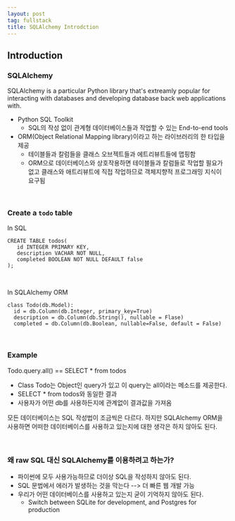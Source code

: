 ```yaml
---
layout: post
tag: fullstack
title: SQLAlchemy Introdction
---
```

## Introduction

### SQLAlchemy
SQLAlchemy is a particular Python library that's extreamly popular for interacting with databases and developing database back web applications with.
- Python SQL Toolkit
  - SQL의 작성 없이 관계형 데이터베이스들과 작업할 수 있는 End-to-end tools
- ORM(Object Relational Mapping library)이라고 하는 라이브러리의 한 타입을 제공
  - 테이블들과 칼럼들을 클래스 오브젝트들과 에트리뷰트들에 맵핑함
  - ORM으로 데이터베이스와 상호작용하면 테이블들과 칼럼들로 작업할 필요가 없고 클래스와 애트리뷰트에 직접 작업하므로 객체지향적 프로그래밍 지식이 요구됨
  
<br>
  
### Create a `todo` table
In SQL
```
CREATE TABLE todos(
   id INTEGER PRIMARY KEY,
   description VACHAR NOT NULL,
   completed BOOLEAN NOT NULL DEFAULT false
);
```

<br>

In SQLAlchemy ORM
```
class Todo(db.Model):
  id = db.Column(db.Integer, primary_key=True)
  description = db.Column(db.String(), nullable = Flase)
  completed = db.Column(db.Boolean, nullable=False, default = False)
```

<br>
  
### Example
Todo.query.all() == SELECT * from todos

- Class Todo는 Object인 query가 있고 이 query는 all이라는 메소드를 제공한다.
- SELECT * from todos와 동일한 결과
- 사용자가 어떤 db를 사용하든지에 관계없이 결과값을 가져옴

모든 데이터베이스는 SQL 작성법이 조금씩은 다르다. 하지만 SQLAlchemy ORM을 사용하면 어떠한 데이터베이스를 사용하고 있는지에 대한 생각은 하지 않아도 된다.

<br>

### 왜 raw SQL 대신 SQLAlchemy를 이용하려고 하는가?
- 파이썬에 모두 사용가능하므로 더이상 SQL을 작성하지 않아도 된다.
- SQL 문법에서 에러가 발생하는 것을 막는다 --> 더 빠른 웹 개발 가능
- 우리가 어떤 데이터베이스를 사용하고 있는지 굳이 기억하지 않아도 된다.
  - Switch between SQLite for development, and Postgres for production
